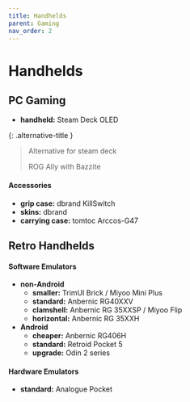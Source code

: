 ```yaml
---
title: Handhelds
parent: Gaming
nav_order: 2
---
```

# Handhelds

## PC Gaming

- **handheld:** Steam Deck OLED

{: .alternative-title }
> Alternative for steam deck
> 
> ROG Ally with Bazzite

#### Accessories

- **grip case:** dbrand KillSwitch
- **skins:** dbrand
- **carrying case:** tomtoc Arccos-G47

## Retro Handhelds

#### Software Emulators

- **non-Android**
	- **smaller:** TrimUI Brick / Miyoo Mini Plus
	- **standard:** Anbernic RG40XXV
	- **clamshell:** Anbernic RG 35XXSP / Miyoo Flip
	- **horizontal:** Anbernic RG 35XXH
- **Android** 
	- **cheaper:** Anbernic RG406H
	- **standard:** Retroid Pocket 5
	- **upgrade:** Odin 2 series

#### Hardware Emulators

- **standard:** Analogue Pocket
